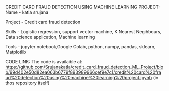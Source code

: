 CREDIT CARD FRAUD DETECTION USING MACHINE LEARNING PROJECT:
Name - katla srujana

Project - Credit card fraud detection

Skills - Logistic regression, support vector machine, K Nearest Negihbours, Data science application, Machine learning

Tools - jupyter notebook,Google Colab, python, numpy, pandas, sklearn, Matplotlib


CODE LINK:
The code is availaible at: https://github.com/Srujanakatla/credit_card_fraud_detection_ML_Project/blob/99d402e50d82ea063b6779f893989966cef9e7c1/credit%20card%20fraud%20detection%20using%20machine%20learning%20project.ipynb
(in thos repository itself)
